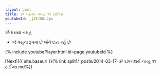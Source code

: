 ```yaml
---
layout: post
title: ૐ ધરાયા નમહ ૧૧ ટાઈમ્સ
youtubeId: _jZEJO6LJps
---
```

 
 
 ૐ ધરાયા નમહ  
 
 -  જે વસુના રૂપમાં છે જેને દારા કહે છે 
 
  
 
  
 
 
 
 
 
 


{% include youtubePlayer.html id=page.youtubeId %}
 
[Next]({{ site.baseurl }}{% link  split1/_posts/2014-03-17-ૐ દાંવનથર્યે નમહ ૧૧ ટાઈમ્સ.md%})
 
